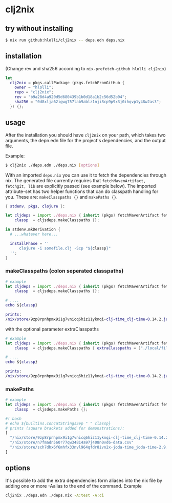 # clj2nix

## try without installing

```bash
$ nix run github:hlolli/clj2nix -- deps.edn deps.nix
```

## installation

(Change rev and sha256 according to `nix-prefetch-github hlolli clj2nix`)

```nix
let
  clj2nix = pkgs.callPackage (pkgs.fetchFromGitHub {
    owner = "hlolli";
    repo = "clj2nix";
    rev = "b9a28d4a920d5d680439b1b0d18a1b2c56d52b04";
    sha256 = "0d8xlja62igwg757lab9ablz1nji8cp9p9x3j0ihqvp1y48w2as3";
  }) {};
```

## usage

After the installation you should have `clj2nix` on your path, which takes two arguments, the depn.edn file for the project's dependencies, and the output file.

Example:

```bash
$ clj2nix ./deps.edn ./deps.nix [options]
```

With an imported `deps.nix` you can use it to fetch the dependencies through nix.
The generated file currently requires that `fetchMavenArtifact, fetchgit, lib` are
explicitly passed (see example below).
The imported attribute-set has two helper functions that can do classpath handling for you.
These are: `makeClasspaths {}` and `makePaths {}`.

```nix
{ stdenv, pkgs, clojure }:

let cljdeps = import ./deps.nix { inherit (pkgs) fetchMavenArtifact fetchgit lib; };
    classp  = cljsdeps.makeClasspaths {};

in stdenv.mkDerivation {
  # ...whatever here...

  installPhase = ''
      clojure -i somefile.clj -Scp "${classp}"
  '';
}
```

### makeClasspaths (colon seperated classpaths)

```nix
# example
let cljdeps = import ./deps.nix { inherit (pkgs) fetchMavenArtifact fetchgit lib; };
    classp  = cljsdeps.makeClasspaths {};

# ....
echo ${classp}

prints:
/nix/store/9zp8rpnhpmx9i1g7vnicq6hiz11yknqi-clj-time_clj-time-0.14.2.jar:/nix/store/n7fmadn560r77qw34814a97j408n0vd6-data.csv:/nix/store/sch7dhx6f6mhfx33nvl964qfdr8ivn2x-joda-time_joda-time-2.9.7.jar
```

with the optional parameter extraClasspaths

```nix
# example
let cljdeps = import ./deps.nix { inherit (pkgs) fetchMavenArtifact fetchgit lib; };
    classp  = cljsdeps.makeClasspaths { extraClasspaths = ["./local/file.jar"]; };

# ....
echo ${classp}

prints:
/nix/store/9zp8rpnhpmx9i1g7vnicq6hiz11yknqi-clj-time_clj-time-0.14.2.jar:/nix/store/n7fmadn560r77qw34814a97j408n0vd6-data.csv:/nix/store/sch7dhx6f6mhfx33nvl964qfdr8ivn2x-joda-time_joda-time-2.9.7.jar:./local/file.jar
```

### makePaths

```nix
# example
let cljdeps = import ./deps.nix { inherit (pkgs) fetchMavenArtifact fetchgit lib; };
    classp  = cljsdeps.makePaths {};

#! bash
# echo ${builtins.concatStringsSep " " classp}
# prints (square brackets added for demonstrations):
[
  "/nix/store/9zp8rpnhpmx9i1g7vnicq6hiz11yknqi-clj-time_clj-time-0.14.2.jar"
  "/nix/store/n7fmadn560r77qw34814a97j408n0vd6-data.csv"
  "/nix/store/sch7dhx6f6mhfx33nvl964qfdr8ivn2x-joda-time_joda-time-2.9.7.jar"
]
```

## options

It's possible to add the extra dependencies form aliases into the nix file by adding one or more -Aalias to the end of the command. Example

```bash
clj2nix ./deps.edn ./deps.nix -A:test -A:ci
```

